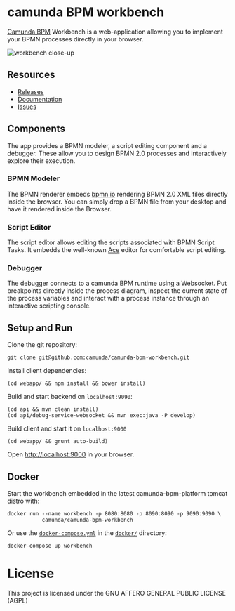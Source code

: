 # camunda BPM workbench

[Camunda BPM][camundabpm] Workbench is a web-application allowing you to implement your BPMN processes directly in your browser.

![workbench close-up](https://raw.githubusercontent.com/camunda/camunda-bpm-workbench/master/resources/screenshot.png)


## Resources

* [Releases](https://github.com/camunda/camunda-bpm-workbench/releases)
* [Documentation](https://github.com/camunda/camunda-bpm-workbench/wiki)
* [Issues](https://github.com/camunda/camunda-bpm-workbench/issues)


## Components

The app provides a BPMN modeler, a script editing component and a debugger. These allow you to design BPMN 2.0 processes and interactively explore their execution.


### BPMN Modeler

The BPMN renderer embeds [bpmn.io][bpmnio] rendering BPMN 2.0 XML files directly inside the browser.
You can simply drop a BPMN file from your desktop and have it rendered inside the Browser.

### Script Editor

The script editor allows editing the scripts associated with BPMN Script Tasks. It embedds the well-known [Ace][ace] editor for comfortable script editing.

### Debugger

The debugger connects to a camunda BPM runtime using a Websocket.
Put breakpoints directly inside the process diagram, inspect the current state of the process variables and interact with a process instance through an interactive scripting console.


## Setup and Run

Clone the git repository:

```
git clone git@github.com:camunda/camunda-bpm-workbench.git
```

Install client dependencies:

```
(cd webapp/ && npm install && bower install)
```

Build and start backend on `localhost:9090`:

```
(cd api && mvn clean install)
(cd api/debug-service-websocket && mvn exec:java -P develop)
```

Build client and start it on `localhost:9000`

```
(cd webapp/ && grunt auto-build)
```

Open [http://localhost:9000](http://localhost:9000) in your browser.

## Docker

Start the workbench embedded in the latest camunda-bpm-platform tomcat distro with:

```
docker run --name workbench -p 8080:8080 -p 8090:8090 -p 9090:9090 \
           camunda/camunda-bpm-workbench
```

Or use the [`docker-compose.yml`](docker/docker-compose.yml) in the [`docker/`](docker/) directory:

```
docker-compose up workbench
```

# License

This project is licensed under the GNU AFFERO GENERAL PUBLIC LICENSE (AGPL)

[ace]: http://ace.c9.io
[bpmnio]: http://bpmn.io
[camundabpm]: http://camunda.org
